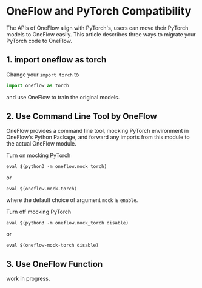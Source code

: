 # OneFlow and PyTorch Compatibility
The APIs of OneFlow align with PyTorch's, users can move their PyTorch models to OneFlow easily. This article describes three ways to migrate your PyTorch code to OneFlow.
## 1. import oneflow as torch
Change your `import torch` to
```py
import oneflow as torch
```
and use OneFlow to train the original models.
## 2. Use Command Line Tool by OneFlow
OneFlow provides a command line tool, mocking PyTorch environment in OneFlow's Python Package, and forward any imports from this module to the actual OneFlow module. 

Turn on mocking PyTorch
```
eval $(python3 -m oneflow.mock_torch)
```
or
```
eval $(oneflow-mock-torch)
```
where the default choice of argument `mock` is `enable`.

Turn off mocking PyTorch
```
eval $(python3 -m oneflow.mock_torch disable)
```
or
```
eval $(oneflow-mock-torch disable)
```
## 3. Use OneFlow Function
work in progress.
